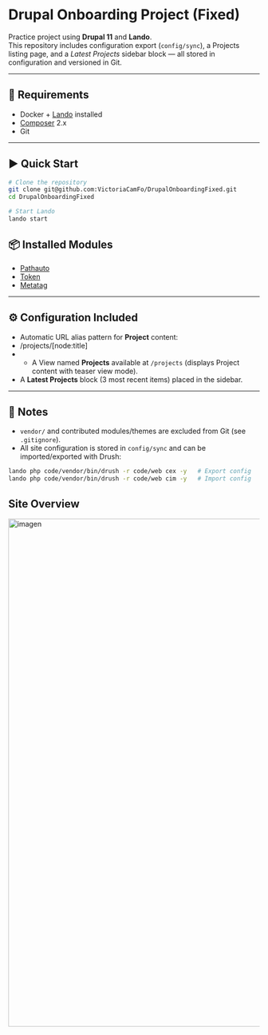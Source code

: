# Drupal Onboarding Project (Fixed)

Practice project using **Drupal 11** and **Lando**.  
This repository includes configuration export (`config/sync`), a Projects listing page, and a *Latest Projects* sidebar block — all stored in configuration and versioned in Git.

---

## 🚀 Requirements
- Docker + [Lando](https://lando.dev/) installed
- [Composer](https://getcomposer.org/) 2.x
- Git

---

## ▶️ Quick Start

```bash
# Clone the repository
git clone git@github.com:VictoriaCamFo/DrupalOnboardingFixed.git
cd DrupalOnboardingFixed

# Start Lando
lando start
```
## 📦 Installed Modules
- [Pathauto](https://www.drupal.org/project/pathauto)  
- [Token](https://www.drupal.org/project/token)  
- [Metatag](https://www.drupal.org/project/metatag)  

---

## ⚙️ Configuration Included
- Automatic URL alias pattern for **Project** content:
- /projects/[node:title]
- - A View named **Projects** available at `/projects` (displays Project content with teaser view mode).
- A **Latest Projects** block (3 most recent items) placed in the sidebar.
---

## 📝 Notes
- `vendor/` and contributed modules/themes are excluded from Git (see `.gitignore`).
- All site configuration is stored in `config/sync` and can be imported/exported with Drush:
```bash
lando php code/vendor/bin/drush -r code/web cex -y   # Export config
lando php code/vendor/bin/drush -r code/web cim -y   # Import config
```
## Site Overview
<img width="1551" height="1017" alt="imagen" src="https://github.com/user-attachments/assets/f0148069-aea1-4dd3-b732-3036111bbc69" />

